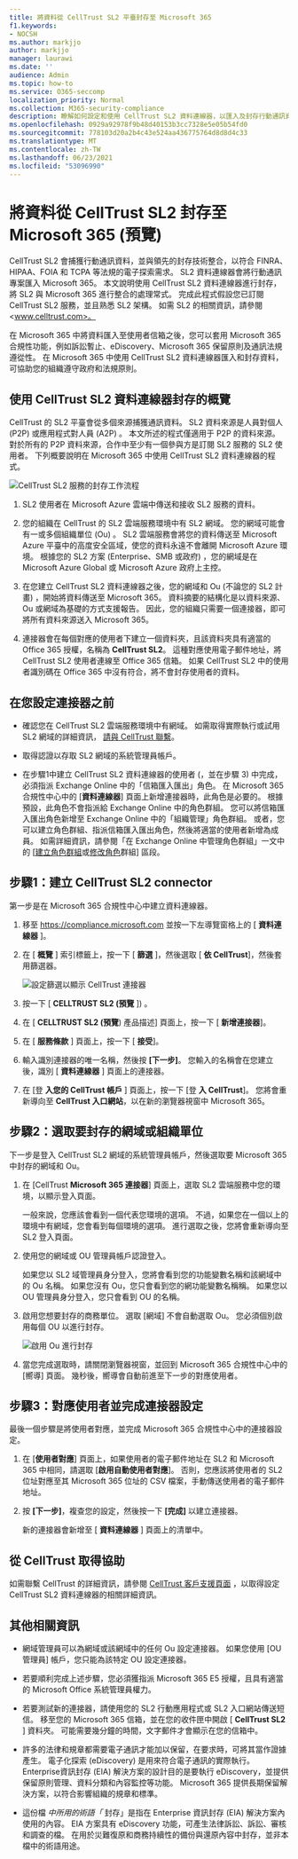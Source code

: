 ```yaml
---
title: 將資料從 CellTrust SL2 平臺封存至 Microsoft 365
f1.keywords:
- NOCSH
ms.author: markjjo
author: markjjo
manager: laurawi
ms.date: ''
audience: Admin
ms.topic: how-to
ms.service: O365-seccomp
localization_priority: Normal
ms.collection: M365-security-compliance
description: 瞭解如何設定和使用 CellTrust SL2 資料連線器，以匯入及封存行動通訊資料。
ms.openlocfilehash: 0929a92978f9b48d40153b3cc7328e5e05b54fd0
ms.sourcegitcommit: 778103d20a2b4c43e524aa436775764d8d8d4c33
ms.translationtype: MT
ms.contentlocale: zh-TW
ms.lasthandoff: 06/23/2021
ms.locfileid: "53096990"
---
```

# <a name="archive-data-from-celltrust-sl2-to-microsoft-365-preview"></a>將資料從 CellTrust SL2 封存至 Microsoft 365 (預覽) 

CellTrust SL2 會捕獲行動通訊資料，並與領先的封存技術整合，以符合 FINRA、HIPAA、FOIA 和 TCPA 等法規的電子探索需求。 SL2 資料連線器會將行動通訊專案匯入 Microsoft 365。 本文說明使用 CellTrust SL2 資料連線器進行封存，將 SL2 與 Microsoft 365 進行整合的處理常式。 完成此程式假設您已訂閱 CellTrust SL2 服務，並且熟悉 SL2 架構。 如需 SL2 的相關資訊，請參閱 <www.celltrust.com>。

在 Microsoft 365 中將資料匯入至使用者信箱之後，您可以套用 Microsoft 365 合規性功能，例如訴訟暫止、eDiscovery、Microsoft 365 保留原則及通訊法規遵從性。 在 Microsoft 365 中使用 CellTrust SL2 資料連線器匯入和封存資料，可協助您的組織遵守政府和法規原則。

## <a name="overview-of-archiving-with-the-celltrust-sl2-data-connector"></a>使用 CellTrust SL2 資料連線器封存的概覽

CellTrust 的 SL2 平臺會從多個來源捕獲通訊資料。 SL2 資料來源是人員對個人 (P2P) 或應用程式對人員 (A2P) 。 本文所述的程式僅適用于 P2P 的資料來源。 對於所有的 P2P 資料來源，合作中至少有一個參與方是訂閱 SL2 服務的 SL2 使用者。 下列概要說明在 Microsoft 365 中使用 CellTrust SL2 資料連線器的程式。

![CellTrust SL2 服務的封存工作流程](../media/CellTrustSL2ConnectorWorkflow.png)

1. SL2 使用者在 Microsoft Azure 雲端中傳送和接收 SL2 服務的資料。

2. 您的組織在 CellTrust 的 SL2 雲端服務環境中有 SL2 網域。 您的網域可能會有一或多個組織單位 (Ou) 。 SL2 雲端服務會將您的資料傳送至 Microsoft Azure 平臺中的高度安全區域，使您的資料永遠不會離開 Microsoft Azure 環境。 根據您的 SL2 方案 (Enterprise、SMB 或政府) ，您的網域是在 Microsoft Azure Global 或 Microsoft Azure 政府上主控。

3. 在您建立 CellTrust SL2 資料連線器之後，您的網域和 Ou (不論您的 SL2 計畫) ，開始將資料傳送至 Microsoft 365。 資料摘要的結構化是以資料來源、Ou 或網域為基礎的方式支援報告。 因此，您的組織只需要一個連接器，即可將所有資料來源送入 Microsoft 365。

4. 連接器會在每個對應的使用者下建立一個資料夾，且該資料夾具有適當的 Office 365 授權，名稱為 **CellTrust SL2**。 這種對應使用電子郵件地址，將 CellTrust SL2 使用者連線至 Office 365 信箱。 如果 CellTrust SL2 中的使用者識別碼在 Office 365 中沒有符合，將不會封存使用者的資料。

## <a name="before-you-set-up-a-connector"></a>在您設定連接器之前

- 確認您在 CellTrust SL2 雲端服務環境中有網域。 如需取得實際執行或試用 SL2 網域的詳細資訊， [請與 CellTrust 聯繫](https://www.celltrust.com/contact-us/#form)。

- 取得認證以存取 SL2 網域的系統管理員帳戶。

- 在步驟1中建立 CellTrust SL2 資料連線器的使用者 (，並在步驟 3) 中完成，必須指派 Exchange Online 中的「信箱匯入匯出」角色。 在 Microsoft 365 合規性中心中的 [**資料連線器**] 頁面上新增連接器時，此角色是必要的。 根據預設，此角色不會指派給 Exchange Online 中的角色群組。 您可以將信箱匯入匯出角色新增至 Exchange Online 中的「組織管理」角色群組。 或者，您可以建立角色群組、指派信箱匯入匯出角色，然後將適當的使用者新增為成員。 如需詳細資訊，請參閱「在 Exchange Online 中管理角色群組」一文中的 [[建立角色群組](/Exchange/permissions-exo/role-groups#create-role-groups)或[修改角色](/Exchange/permissions-exo/role-groups#modify-role-groups)群組] 區段。

## <a name="step-1-create-a-celltrust-sl2-connector"></a>步驟1：建立 CellTrust SL2 connector

第一步是在 Microsoft 365 合規性中心中建立資料連線器。

1. 移至 <https://compliance.microsoft.com> 並按一下左導覽窗格上的 [ **資料連線器** ]。

2. 在 [ **概覽** ] 索引標籤上，按一下 [ **篩選** ]，然後選取 [ **依 CellTrust**]，然後套用篩選器。

   ![設定篩選以顯示 CellTrust 連接器](../media/DataConnectorsFilter.png)

3. 按一下 [ **CELLTRUST SL2 (預覽** ]) 。

4. 在 [ **CELLTRUST SL2 (預覽**) 產品描述] 頁面上，按一下 [ **新增連接器**]。

5. 在 [ **服務條款** ] 頁面上，按一下 [ **接受**]。

6. 輸入識別連接器的唯一名稱，然後按 **[下一步]**。 您輸入的名稱會在您建立後，識別 [ **資料連線器** ] 頁面上的連接器。

7. 在 [登 **入您的 CellTrust 帳戶** ] 頁面上，按一下 [登 **入 CellTrust**]。 您將會重新導向至 **CellTrust 入口網站**，以在新的瀏覽器視窗中 Microsoft 365。

## <a name="step-2-select-the-domains-or-ous-to-archive"></a>步驟2：選取要封存的網域或組織單位

下一步是登入 CellTrust SL2 網域的系統管理員帳戶，然後選取要 Microsoft 365 中封存的網域和 Ou。

1. 在 [CellTrust **Microsoft 365 連接器**] 頁面上，選取 SL2 雲端服務中您的環境，以顯示登入頁面。

   一般來說，您應該會看到一個代表您環境的選項。 不過，如果您在一個以上的環境中有網域，您會看到每個環境的選項。 進行選取之後，您將會重新導向至 SL2 登入頁面。

2. 使用您的網域或 OU 管理員帳戶認證登入。

   如果您以 SL2 域管理員身分登入，您將會看到您的功能變數名稱和該網域中的 Ou 名稱。 如果您沒有 Ou，您只會看到您的網功能變數名稱稱。 如果您以 OU 管理員身分登入，您只會看到 OU 的名稱。

3. 啟用您想要封存的商務單位。 選取 [網域] 不會自動選取 Ou。 您必須個別啟用每個 OU 以進行封存。

   ![啟用 Ou 進行封存](../media/EnableCellTrustOUs.png)

4. 當您完成選取時，請關閉瀏覽器視窗，並回到 Microsoft 365 合規性中心中的 [嚮導] 頁面。 幾秒後，嚮導會自動前進至下一步的對應使用者。

## <a name="step-3-map-users-and-complete-the-connector-setup"></a>步驟3：對應使用者並完成連接器設定

最後一個步驟是將使用者對應，並完成 Microsoft 365 合規性中心中的連接器設定。

1. 在 [**使用者對應**] 頁面上，如果使用者的電子郵件地址在 SL2 和 Microsoft 365 中相同，請選取 [**啟用自動使用者對應**]。 否則，您應該將使用者的 SL2 位址對應至其 Microsoft 365 位址的 CSV 檔案，手動傳送使用者的電子郵件地址。

2. 按 **[下一步]**，複查您的設定，然後按一下 **[完成]** 以建立連接器。

   新的連接器會新增至 [ **資料連線器** ] 頁面上的清單中。

## <a name="get-help-from-celltrust"></a>從 CellTrust 取得協助

如需聯繫 CellTrust 的詳細資訊，請參閱 [CellTrust 客戶支援頁面](https://www.celltrust.com/contact-us/#support) ，以取得設定 CellTrust SL2 資料連線器的相關詳細資訊。

## <a name="more-information"></a>其他相關資訊

- 網域管理員可以為網域或該網域中的任何 Ou 設定連接器。 如果您使用 [OU 管理員] 帳戶，您只能為該特定 OU 設定連接器。

- 若要順利完成上述步驟，您必須獲指派 Microsoft 365 E5 授權，且具有適當的 Microsoft Office 系統管理員權力。

- 若要測試新的連接器，請使用您的 SL2 行動應用程式或 SL2 入口網站傳送短信。 移至您的 Microsoft 365 信箱，並在您的收件匣中開啟 [ **CellTrust SL2** ] 資料夾。 可能需要幾分鐘的時間，文字郵件才會顯示在您的信箱中。

- 許多的法律和規章都需要電子通訊才能加以保留，在要求時，可將其當作證據產生。 電子化探索 (eDiscovery) 是用來符合電子通訊的實際執行。 Enterprise資訊封存 (EIA) 解決方案的設計目的是要執行 eDiscovery，並提供保留原則管理、資料分類和內容監控等功能。 Microsoft 365 提供長期保留解決方案，以符合影響組織的規章和標準。

- 這份檔 *中所用的術語「* 封存」是指在 Enterprise 資訊封存 (EIA) 解決方案內使用的內容。 EIA 方案具有 eDiscovery 功能，可產生法律訴訟、訴訟、審核和調查的檔。 在用於災難復原和商務持續性的備份與還原內容中封存，並非本檔中的術語用途。
